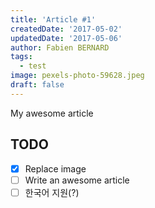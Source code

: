 ```yaml
---
title: 'Article #1'
createdDate: '2017-05-02'
updatedDate: '2017-05-06'
author: Fabien BERNARD
tags:
  - test
image: pexels-photo-59628.jpeg
draft: false
---
```


My awesome article

## TODO

-   [x] Replace image
-   [ ] Write an awesome article
-   [ ] 한국어 지원(?)
